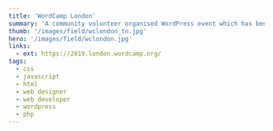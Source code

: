 ```yaml
---
title: 'WordCamp London'
summary: 'A community volunteer organised WordPress event which has been running since 2013. It is aimed at anybody who uses, builds or simply has an interest in WordPress including bloggers, designers, developers and end-users. We warmly welcome all levels of experience from beginners through to professionals and all ages.'
thumb: '/images/field/wclondon_tn.jpg'
hero: '/images/field/wclondon.jpg'
links:
  - ext: https://2019.london.wordcamp.org/
tags:
  - css
  - javascript
  - html
  - web designer
  - web developer
  - wordpress
  - php
---
```

